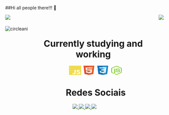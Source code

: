 ##Hi all people there!!! 👋

<div>
  
  <img  height="140em" src="https://github-readme-stats.vercel.app/api?username=AdanVasconcelos&show_icons=true&theme=maroongold&include_all_commits=true&count_private=true"/>
  <img align="right" height="140em" src="https://github-readme-stats.vercel.app/api/top-langs/?username=AdanVasconcelos&layout=compact&langs_count=16&theme=maroongold"/>
<div  align="center"> 
  <div style="display: inline_block"><br>
    <img align="left" height="200" alt="circleani" src="http://vibrasound.com/wp-content/uploads/2012/12/toroidal-torsion-256x256x16.gif">
    <h1 align="center">Currently studying and working</h1>
    <img align="center" height="30" width="40" alt="js-icon"  src="https://raw.githubusercontent.com/devicons/devicon/master/icons/javascript/javascript-plain.svg">
    <img align="center" height="30" width="40" alt="html-icon" src="https://raw.githubusercontent.com/devicons/devicon/master/icons/html5/html5-original.svg">
    <img align="center" height="30" width="40" alt="css-icon" src="https://raw.githubusercontent.com/devicons/devicon/master/icons/css3/css3-original.svg">
    <img align="center" height="30" width="40" alt="nodejs-icon" src="https://raw.githubusercontent.com/devicons/devicon/master/icons/nodejs/nodejs-original.svg">
    </div>
   <h1 align="center">Redes Sociais</h1>
    <a href = "mailto: adanrox@gmail.com">
      <img width="30" src="![alt](egmail.png)">
    </a>
    <a href = "https://www.linkedin.com/in/adan-de-vasconcelos-queiroz-a71314231/">
      <img  width="25" src="![](linkedin1.webp)">
    </a>
    <a href = "https://www.youtube.com/channel/UCAp-arsId3U0nExXYWKGsrA">
      <img width="35" src="![](youtube-2.webp)">
    </a>
    <a href = "https://www.instagram.com/adanvq/">
      <img width="25" src="![](instagram-4.webp)">
    </a>
</div>
  
    
    
    
    
